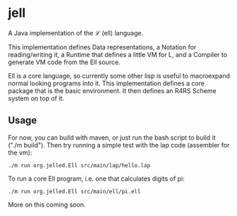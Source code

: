 jell
====

A Java implementation of the ℒ (ell) language.

This implementation defines Data representations, a Notation for reading/writing it, 
a Runtime that defines a little VM for L, and a Compiler to generate VM code from 
the Ell source.

Ell is a core language, so currently some other lisp is useful to macroexpand normal looking
programs into it.
This implementation defines a core package that is the basic environment. It then defines
an R4RS Scheme system on top of it.

## Usage

For now, you can build with maven, or just run the bash script to build it ("./m build"). Then try running
a simple test with the lap code (assembler for the vm):

```
./m run org.jelled.Ell src/main/lap/hello.lap
```

To run a core Ell program, i.e. one that calculates digits of pi:

```
./m run org.jelled.Ell src/main/ell/pi.ell 
```

More on this coming soon.


